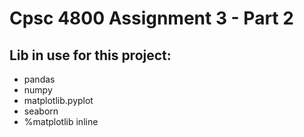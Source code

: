 # Cpsc 4800 Assignment 3 - Part 2

## Lib in use for this project:
- pandas
- numpy
- matplotlib.pyplot
- seaborn
- %matplotlib inline